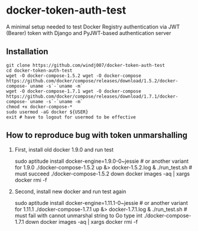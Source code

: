 # docker-token-auth-test
A minimal setup needed to test Docker Registry authentication via JWT (Bearer) token with Django and PyJWT-based authentication server

## Installation

    git clone https://github.com/windj007/docker-token-auth-test
    cd docker-token-auth-test
    wget -O docker-compose-1.5.2 wget -O docker-compose https://github.com/docker/compose/releases/download/1.5.2/docker-compose-`uname -s`-`uname -m`
    wget -O docker-compose-1.7.1 wget -O docker-compose https://github.com/docker/compose/releases/download/1.7.1/docker-compose-`uname -s`-`uname -m`
    chmod +x docker-compose-*
    sudo usermod -aG docker ${USER}
    exit # have to logout for usermod to be effective


## How to reproduce bug with token unmarshalling

1. First, install old docker 1.9.0 and run test

    sudo aptitude install docker-engine=1.9.0-0~jessie # or another variant for 1.9.0
    ./docker-compose-1.5.2 up &> docker-1.5.2.log &
    ./run_test.sh # must succeed
    ./docker-compose-1.5.2 down
    docker images -aq | xargs docker rmi -f
    

2. Second, install new docker and run test again

    sudo aptitude install docker-engine=1.11.1-0~jessie # or another variant for 1.11.1
    ./docker-compose-1.7.1 up &> docker-1.7.1.log &
    ./run_test.sh # must fail with cannot unmarshal string to Go type int
    ./docker-compose-1.7.1 down
    docker images -aq | xargs docker rmi -f
